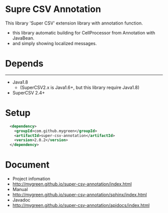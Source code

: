 Supre CSV Annotation
====================

This library 'Super CSV' extension library with annotation function.
+ this library automatic building for CellProcessor from Annotation with JavaBean.
+ and simply showing localized messages.

# Depends
------------------------------
+ Java1.8
    - (SuperCSV2.x is Java1.6+, but this library require Java1.8)
+ SuperCSV 2.4+

# Setup

```xml
  <dependency>
    <groupId>com.github.mygreen</groupId>
    <artifactId>super-csv-annotation</artifactId>
    <version>2.0.2</version>
  </dependency>
```

# Document
+ Project infomation
 + http://mygreen.github.io/super-csv-annotation/index.html
+ Manual
 + http://mygreen.github.io/super-csv-annotation/sphinx/index.html
+ Javadoc
 + http://mygreen.github.io/super-csv-annotation/apidocs/index.html
